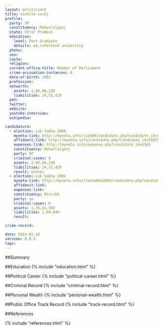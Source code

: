 ```yaml
---
layout: politician2
title: sushila saroj
profile: 
  party: SP
  constituency: Mohanlalganj
  state: Uttar Pradesh
  education: 
    level: Post Graduate
    details: ma,ruhelkand university
  photo: 
  sex: 
  caste: 
  religion: 
  current-office-title: Member of Parliament
  crime-accusation-instances: 0
  date-of-birth: 1952
  profession: 
  networth: 
    assets: 2,86,80,230
    liabilities: 24,52,429
  pan: 
  twitter: 
  website: 
  youtube-interview: 
  wikipedia: 

candidature: 
  - election: Lok Sabha 2009
    myneta-link: http://myneta.info/ls2009/candidate.php?candidate_id=5565
    affidavit-link: http://myneta.info/candidate.php?candidate_id=5565&scan=original
    expenses-link: http://myneta.info/expense.php?candidate_id=5565
    constituency: Mohanlalganj 
    party: SP
    criminal-cases: 0
    assets: 2,86,80,230
    liabilities: 24,52,429
    result: winner 
  - election: Lok Sabha 2004
    myneta-link: http://myneta.info//loksabha2004/candidate.php?candidate_id=4706
    affidavit-link: 
    expenses-link: 
    constituency: Misrikh 
    party: sp
    criminal-cases: 0
    assets: 1,35,61,592
    liabilities: 1,04,644
    result:  

crime-record: 

date: 2014-01-28
version: 0.0.5
tags: 
---
```

##Summary


##Education
{% include "education.html" %}


##Political Career
{% include "political-career.html" %}


##Criminal Record
{% include "criminal-record.html" %}


##Personal Wealth
{% include "personal-wealth.html" %}


##Public Office Track Record
{% include "track-record.html" %}


##References


{% include "references.html" %}